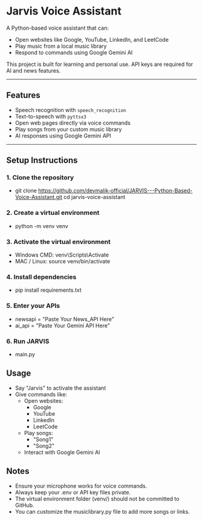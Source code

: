 # Jarvis Voice Assistant

A Python-based voice assistant that can:
- Open websites like Google, YouTube, LinkedIn, and LeetCode  
- Play music from a local music library  
- Respond to commands using Google Gemini AI  

This project is built for learning and personal use. API keys are required for AI and news features.

---

## Features

- Speech recognition with `speech_recognition`  
- Text-to-speech with `pyttsx3`  
- Open web pages directly via voice commands  
- Play songs from your custom music library  
- AI responses using Google Gemini API  

---

## Setup Instructions

### 1. Clone the repository
- git clone https://github.com/devmalik-official/JARVIS---Python-Based-Voice-Assistant.git
cd jarvis-voice-assistant

### 2. Create a virtual environment
- python -m venv venv

### 3. Activate the virtual environment
- Windows CMD: venv\Scripts\Activate
- MAC / Linux: source venv/bin/activate

### 4. Install dependencies
- pip install requirements.txt

### 5. Enter your APIs
- newsapi = "Paste Your News_API Here"
- ai_api = "Paste Your Gemini API Here"

### 6. Run JARVIS
- main.py

## Usage
- Say "Jarvis" to activate the assistant
- Give commands like:
  - Open websites:
    - Google
    - YouTube
    - LinkedIn
    - LeetCode
  - Play songs:
    - "Song1"
    - "Song2"
  - Interact with Google Gemini AI
 
## Notes
- Ensure your microphone works for voice commands.
- Always keep your .env or API key files private.
- The virtual environment folder (venv/) should not be committed to GitHub.
- You can customize the musiclibrary.py file to add more songs or links.




